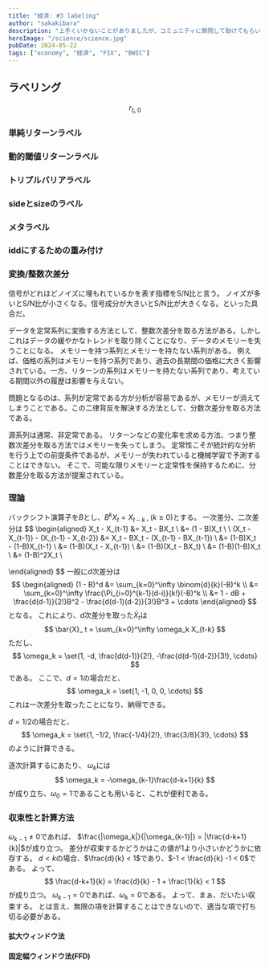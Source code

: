 ```yaml
---
title: "経済: #3 labeling"
author: "sakakibara"
description: "上手くいかないことがありましたが、コミュニティに質問して助けてもらいました！"
heroImage: "/science/science.jpg"
pubDate: 2024-05-22
tags: ["economy", "経済", "FIX", "BWIC"]
---
```


## ラベリング
$$
r_{t_i,0}
$$
### 単純リターンラベル
### 動的閾値リターンラベル
### トリプルバリアラベル
### sideとsizeのラベル
### メタラベル

### iddにするための重み付け
### 変換/整数次差分
信号がどれほどノイズに埋もれているかを表す指標をS/N比と言う。
ノイズが多いとS/N比が小さくなる。信号成分が大きいとS/N比が大きくなる。といった具合だ。

データを定常系列に変換する方法として、整数次差分を取る方法がある。しかしこれはデータの緩やかなトレンドを取り除くことになり、データのメモリーを失うことになる。
メモリーを持つ系列とメモリーを持たない系列がある。
例えば、価格の系列はメモリーを持つ系列であり、過去の長期間の価格に大きく影響されている。一方、リターンの系列はメモリーを持たない系列であり、考えている期間以外の履歴は影響を与えない。

問題となるのは、系列が定常である方が分析が容易であるが、メモリーが消えてしまうことである。この二律背反を解決する方法として、分数次差分を取る方法である。

源系列は通常、非定常である。
リターンなどの変化率を求める方法、つまり整数次差分を取る方法ではメモリーを失ってしまう。
定常性こそが統計的な分析を行う上での前提条件であるが、メモリーが失われていると機械学習で予測することはできない。
そこで、可能な限りメモリーと定常性を保持するために、分数差分を取る方法が提案されている。

### 理論
バックシフト演算子を$B$とし、$B^kX_t=X_{t-k}\ ,(k\ge 0)$とする。
一次差分、二次差分は
$$
\begin{aligned}
X_t - X_{t-1} &= X_t - BX_t \\
              &= (1 - B)X_t \\
\\
(X_t - X_{t-1}) - (X_{t-1} - X_{t-2}) &= X_t - BX_t - (X_{t-1} - BX_{t-1}) \\
&= (1-B)X_t - (1-B)X_{t-1} \\
&= (1-B)(X_t - X_{t-1}) \\
&= (1-B)(X_t - BX_t) \\
&= (1-B)(1-B)X_t \\
&= (1-B)^2X_t \\

\end{aligned}
$$
一般に$d$次差分は
$$
\begin{aligned}
(1 - B)^d &= \sum_{k=0}^\infty \binom{d}{k}(-B)^k \\
&= \sum_{k=0}^\infty \frac{\Pi_{i=0}^{k-1}(d-i)}{k!}(-B)^k \\
&= 1 - dB + \frac{d(d-1)}{2!}B^2 - \frac{d(d-1)(d-2)}{3!}B^3 + \cdots
\end{aligned}
$$
となる。
これにより、$d$次差分を取った$\bar{X}_ t$は
$$
\bar{X}_ t = \sum_{k=0}^\infty \omega_k X_{t-k}
$$
ただし、
$$
\omega_k = \set{1, -d, \frac{d(d-1)}{2!}, -\frac{d(d-1)(d-2)}{3!}, \cdots}
$$
である。
ここで、$d=1$の場合だと、
$$
\omega_k = \set{1, -1, 0, 0, \cdots}
$$
これは一次差分を取ったことになり、納得できる。

$d=1/2$の場合だと、
$$
\omega_k = \set{1, -1/2, \frac{-1/4}{2!}, \frac{3/8}{3!}, \cdots}
$$
のように計算できる。

逐次計算するにあたり、
$\omega_k$には
$$
\omega_k = -\omega_{k-1}\frac{d-k+1}{k}
$$
が成り立ち、$\omega_0=1$であることも用いると、これが便利である。

### 収束性と計算方法
$\omega_{k-1}\neq 0$であれば、
$\frac{|\omega_k|}{|\omega_{k-1}|} = |\frac{d-k+1}{k}|$が成り立つ。
差分が収束するかどうかはこの値が1より小さいかどうかに依存する。
$d < k$の場合、$\frac{d}{k} < 1$であり、$-1 < \frac{d}{k} -1 < 0$である。
よって、
$$
\frac{d-k+1}{k} = \frac{d}{k} - 1 + \frac{1}{k} < 1
$$
が成り立つ。
$\omega_{k-1} = 0$であれば、$\omega_k = 0$である。
よって、まぁ、だいたい収束する。
とは言え、無限の項を計算することはできないので、適当な項で打ち切る必要がある。

#### 拡大ウィンドウ法

#### 固定幅ウィンドウ法(FFD)
